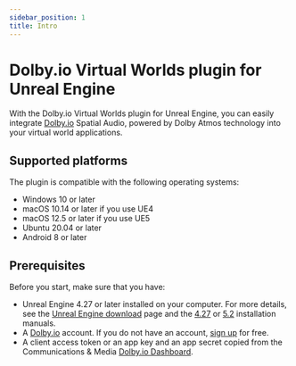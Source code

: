 ```yaml
---
sidebar_position: 1
title: Intro
---
```


# Dolby.io Virtual Worlds plugin for Unreal Engine

With the Dolby.io Virtual Worlds plugin for Unreal Engine, you can easily integrate [Dolby.io](https://dolby.io) Spatial Audio, powered by Dolby Atmos technology into your virtual world applications.

## Supported platforms

The plugin is compatible with the following operating systems:
- Windows 10 or later
- macOS 10.14 or later if you use UE4
- macOS 12.5 or later if you use UE5
- Ubuntu 20.04 or later
- Android 8 or later

## Prerequisites

Before you start, make sure that you have:
- Unreal Engine 4.27 or later installed on your computer. For more details, see the [Unreal Engine download](https://www.unrealengine.com/en-US/download) page and the [4.27](https://docs.unrealengine.com/4.27/en-US/Basics/InstallingUnrealEngine/) or [5.2](https://docs.unrealengine.com/5.2/en-US/installing-unreal-engine/) installation manuals.
- A [Dolby.io](https://dolby.io) account. If you do not have an account, [sign up](https://dolby.io/signup) for free.
- A client access token or an app key and an app secret copied from the Communications & Media [Dolby.io Dashboard](https://dashboard.dolby.io/).
